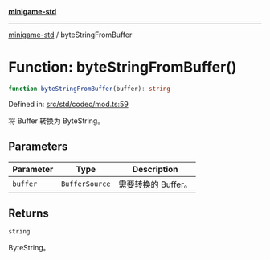 [**minigame-std**](../README.md)

***

[minigame-std](../README.md) / byteStringFromBuffer

# Function: byteStringFromBuffer()

```ts
function byteStringFromBuffer(buffer): string
```

Defined in: [src/std/codec/mod.ts:59](https://github.com/JiangJie/minigame-std/blob/8c5db4b9c3dabb4d0435a493922f29b60a730f0d/src/std/codec/mod.ts#L59)

将 Buffer 转换为 ByteString。

## Parameters

| Parameter | Type | Description |
| ------ | ------ | ------ |
| `buffer` | `BufferSource` | 需要转换的 Buffer。 |

## Returns

`string`

ByteString。
